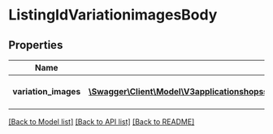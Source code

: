 # ListingIdVariationimagesBody

## Properties
Name | Type | Description | Notes
------------ | ------------- | ------------- | -------------
**variation_images** | [**\Swagger\Client\Model\V3applicationshopsshopIdlistingslistingIdvariationimagesVariationImages[]**](V3applicationshopsshopIdlistingslistingIdvariationimagesVariationImages.md) | A list of variation image data. | 

[[Back to Model list]](../../README.md#documentation-for-models) [[Back to API list]](../../README.md#documentation-for-api-endpoints) [[Back to README]](../../README.md)

